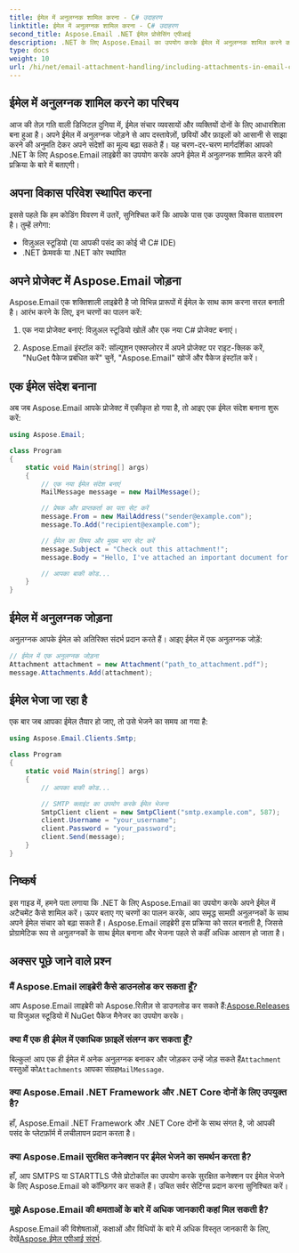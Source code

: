 ```yaml
---
title: ईमेल में अनुलग्नक शामिल करना - C# उदाहरण
linktitle: ईमेल में अनुलग्नक शामिल करना - C# उदाहरण
second_title: Aspose.Email .NET ईमेल प्रोसेसिंग एपीआई
description: .NET के लिए Aspose.Email का उपयोग करके ईमेल में अनुलग्नक शामिल करने का तरीका जानें। C# कोड उदाहरण के साथ चरण-दर-चरण मार्गदर्शिका।
type: docs
weight: 10
url: /hi/net/email-attachment-handling/including-attachments-in-email-csharp-example/
---
```


## ईमेल में अनुलग्नक शामिल करने का परिचय

आज की तेज़ गति वाली डिजिटल दुनिया में, ईमेल संचार व्यवसायों और व्यक्तियों दोनों के लिए आधारशिला बना हुआ है। अपने ईमेल में अनुलग्नक जोड़ने से आप दस्तावेज़ों, छवियों और फ़ाइलों को आसानी से साझा करने की अनुमति देकर अपने संदेशों का मूल्य बढ़ा सकते हैं। यह चरण-दर-चरण मार्गदर्शिका आपको .NET के लिए Aspose.Email लाइब्रेरी का उपयोग करके अपने ईमेल में अनुलग्नक शामिल करने की प्रक्रिया के बारे में बताएगी।

## अपना विकास परिवेश स्थापित करना

इससे पहले कि हम कोडिंग विवरण में उतरें, सुनिश्चित करें कि आपके पास एक उपयुक्त विकास वातावरण है। तुम्हें लगेगा:

- विज़ुअल स्टूडियो (या आपकी पसंद का कोई भी C# IDE)
- .NET फ्रेमवर्क या .NET कोर स्थापित

## अपने प्रोजेक्ट में Aspose.Email जोड़ना

Aspose.Email एक शक्तिशाली लाइब्रेरी है जो विभिन्न प्रारूपों में ईमेल के साथ काम करना सरल बनाती है। आरंभ करने के लिए, इन चरणों का पालन करें:

1. एक नया प्रोजेक्ट बनाएं: विज़ुअल स्टूडियो खोलें और एक नया C# प्रोजेक्ट बनाएं।

2. Aspose.Email इंस्टॉल करें: सॉल्यूशन एक्सप्लोरर में अपने प्रोजेक्ट पर राइट-क्लिक करें, "NuGet पैकेज प्रबंधित करें" चुनें, "Aspose.Email" खोजें और पैकेज इंस्टॉल करें।

## एक ईमेल संदेश बनाना

अब जब Aspose.Email आपके प्रोजेक्ट में एकीकृत हो गया है, तो आइए एक ईमेल संदेश बनाना शुरू करें:

```csharp
using Aspose.Email;

class Program
{
    static void Main(string[] args)
    {
        // एक नया ईमेल संदेश बनाएं
        MailMessage message = new MailMessage();

        // प्रेषक और प्राप्तकर्ता का पता सेट करें
        message.From = new MailAddress("sender@example.com");
        message.To.Add("recipient@example.com");

        // ईमेल का विषय और मुख्य भाग सेट करें
        message.Subject = "Check out this attachment!";
        message.Body = "Hello, I've attached an important document for you.";

        // आपका बाकी कोड...
    }
}
```

## ईमेल में अनुलग्नक जोड़ना

अनुलग्नक आपके ईमेल को अतिरिक्त संदर्भ प्रदान करते हैं। आइए ईमेल में एक अनुलग्नक जोड़ें:

```csharp
// ईमेल में एक अनुलग्नक जोड़ना
Attachment attachment = new Attachment("path_to_attachment.pdf");
message.Attachments.Add(attachment);
```

## ईमेल भेजा जा रहा है

एक बार जब आपका ईमेल तैयार हो जाए, तो उसे भेजने का समय आ गया है:

```csharp
using Aspose.Email.Clients.Smtp;

class Program
{
    static void Main(string[] args)
    {
        // आपका बाकी कोड...

        // SMTP क्लाइंट का उपयोग करके ईमेल भेजना
        SmtpClient client = new SmtpClient("smtp.example.com", 587);
        client.Username = "your_username";
        client.Password = "your_password";
        client.Send(message);
    }
}
```

## निष्कर्ष

इस गाइड में, हमने पता लगाया कि .NET के लिए Aspose.Email का उपयोग करके अपने ईमेल में अटैचमेंट कैसे शामिल करें। ऊपर बताए गए चरणों का पालन करके, आप समृद्ध सामग्री अनुलग्नकों के साथ अपने ईमेल संचार को बढ़ा सकते हैं। Aspose.Email लाइब्रेरी इस प्रक्रिया को सरल बनाती है, जिससे प्रोग्रामेटिक रूप से अनुलग्नकों के साथ ईमेल बनाना और भेजना पहले से कहीं अधिक आसान हो जाता है।

## अक्सर पूछे जाने वाले प्रश्न

### मैं Aspose.Email लाइब्रेरी कैसे डाउनलोड कर सकता हूँ?

 आप Aspose.Email लाइब्रेरी को Aspose.रिलीज़ से डाउनलोड कर सकते हैं:[Aspose.Releases](https://releases.aspose.com/email/net/) या विजुअल स्टूडियो में NuGet पैकेज मैनेजर का उपयोग करके।

### क्या मैं एक ही ईमेल में एकाधिक फ़ाइलें संलग्न कर सकता हूँ?

 बिल्कुल! आप एक ही ईमेल में अनेक अनुलग्नक बनाकर और जोड़कर उन्हें जोड़ सकते हैं`Attachment` वस्तुओं को`Attachments` आपका संग्रह`MailMessage`.

### क्या Aspose.Email .NET Framework और .NET Core दोनों के लिए उपयुक्त है?

हाँ, Aspose.Email .NET Framework और .NET Core दोनों के साथ संगत है, जो आपकी पसंद के प्लेटफ़ॉर्म में लचीलापन प्रदान करता है।

### क्या Aspose.Email सुरक्षित कनेक्शन पर ईमेल भेजने का समर्थन करता है?

हाँ, आप SMTPS या STARTTLS जैसे प्रोटोकॉल का उपयोग करके सुरक्षित कनेक्शन पर ईमेल भेजने के लिए Aspose.Email को कॉन्फ़िगर कर सकते हैं। उचित सर्वर सेटिंग्स प्रदान करना सुनिश्चित करें।

### मुझे Aspose.Email की क्षमताओं के बारे में अधिक जानकारी कहां मिल सकती है?

 Aspose.Email की विशेषताओं, कक्षाओं और विधियों के बारे में अधिक विस्तृत जानकारी के लिए, देखें[Aspose.ईमेल एपीआई संदर्भ](https://reference.aspose.com/email/net/).